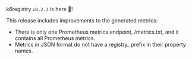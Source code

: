 k6registry `v0.2.3` is here 🎉!

This release includes improvements to the generated metrics:
- There is only one Prometheus metrics endpoint, /metrics.txt, and it contains all Prometheus metrics.
- Metrics in JSON format do not have a registry_ prefix in their property names.
